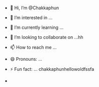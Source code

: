 - 👋 Hi, I’m @Chakkaphun
- 👀 I’m interested in ...
- 🌱 I’m currently learning ...
- 💞️ I’m looking to collaborate on ...hh
- 📫 How to reach me ...
- 😄 Pronouns: ...
- ⚡ Fun fact: ... chakkaphunhellowoldfssfa


- 

<!---
Chakkaphun/Chakkaphun is a ✨ special ✨ repository because its `README.md` (this file) appears on your GitHub profile.
You can click the Preview link to take a look at your changes.
--->
